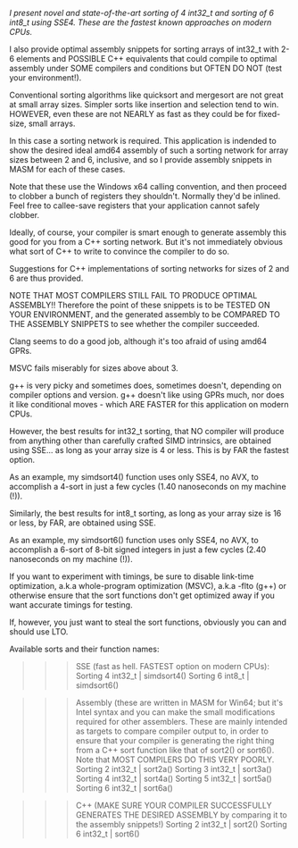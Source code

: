 *I present novel and state-of-the-art sorting of 4 int32_t
and sorting of 6 int8_t
using SSE4. These are the fastest known approaches on modern CPUs.*

I also provide optimal assembly snippets for sorting arrays of int32_t with
2-6 elements and POSSIBLE C++ equivalents that could compile to optimal assembly
under SOME compilers and conditions but OFTEN DO NOT (test your environment!).

Conventional sorting algorithms like quicksort and mergesort
are not great at small array sizes. Simpler sorts like insertion
and selection tend to win. HOWEVER, even these are not NEARLY
as fast as they could be for fixed-size, small arrays.

In this case a sorting network is required. This application is
indended to show the desired ideal amd64 assembly of such a sorting
network for array sizes between 2 and 6, inclusive, and so I provide
assembly snippets in MASM for each of these cases.

Note that these use the Windows x64 calling convention, and then
proceed to clobber a bunch of registers they shouldn't. Normally
they'd be inlined. Feel free to callee-save registers that your
application cannot safely clobber.

Ideally, of course, your compiler is smart enough to generate assembly
this good for you from a C++ sorting network. But it's not immediately
obvious what sort of C++ to write to convince the compiler to do so.

Suggestions for C++ implementations of sorting networks for sizes
of 2 and 6 are thus provided.

NOTE THAT MOST COMPILERS STILL FAIL TO PRODUCE OPTIMAL ASSEMBLY!!
Therefore the point of these snippets is to be TESTED ON YOUR
ENVIRONMENT, and the generated assembly to be COMPARED TO THE
ASSEMBLY SNIPPETS to see whether the compiler succeeded.

Clang seems to do a good job, although it's too afraid of using
amd64 GPRs.

MSVC fails miserably for sizes above about 3.

g++ is very picky and sometimes does, sometimes doesn't, depending
on compiler options and version. g++ doesn't like using GPRs 
much, nor does it like conditional moves - which ARE FASTER 
for this application on modern CPUs.

However, the best results for int32_t sorting, that NO compiler will
produce from anything other than carefully crafted SIMD intrinsics,
are obtained using SSE... as long as your array size
is 4 or less. This is by FAR the fastest option.

As an example, my simdsort4() function uses only SSE4, no AVX,
to accomplish a 4-sort in just a few cycles
(1.40 nanoseconds on my machine (!)).

Similarly, the best results for int8_t sorting, as long as your array
size is 16 or less, by FAR, are obtained using SSE.

As an example, my simdsort6() function uses only SSE4, no AVX,
to accomplish a 6-sort of 8-bit signed integers in just a few cycles
(2.40 nanoseconds on my machine (!)).

If you want to experiment with timings,
be sure to disable link-time optimization,
a.k.a whole-program optimization (MSVC),
a.k.a -flto (g++) or otherwise ensure that
the sort functions don't get optimized away
if you want accurate timings for testing.

If, however, you just want to steal the sort functions,
obviously you can and should use LTO.

Available sorts and their function names:

>>> SSE (fast as hell. FASTEST option on modern CPUs):
Sorting 4 int32_t  |  simdsort4()
Sorting 6 int8_t   |  simdsort6()

>>> Assembly (these are written in MASM for Win64;
but it's Intel syntax and you can make the small
modifications required for other assemblers. These
are mainly intended as targets to compare compiler output
to, in order to ensure that your compiler is generating
the right thing from a C++ sort function like that of sort2()
or sort6(). Note that MOST COMPILERS DO THIS VERY POORLY.
Sorting 2 int32_t  |  sort2a()
Sorting 3 int32_t  |  sort3a()
Sorting 4 int32_t  |  sort4a()
Sorting 5 int32_t  |  sort5a()
Sorting 6 int32_t  |  sort6a()

>>> C++ (MAKE SURE YOUR COMPILER SUCCESSFULLY GENERATES
THE DESIRED ASSEMBLY by comparing it to the assembly snippets!)
Sorting 2 int32_t  |  sort2()
Sorting 6 int32_t  |  sort6()
